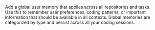 Add a global user memory that applies across all repositories and tasks. Use this to remember user preferences, coding patterns, or important information that should be available in all contexts. Global memories are categorized by type and persist across all your coding sessions.